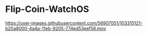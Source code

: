 # Flip-Coin-WatchOS


https://user-images.githubusercontent.com/56907051/103315121-b20a8000-4a4a-11eb-9205-774ed53eef56.mov
